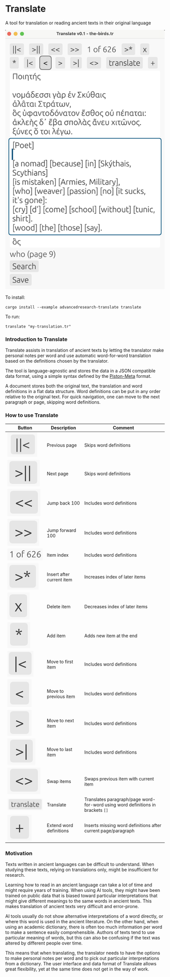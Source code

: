 # Translate
A tool for translation or reading ancient texts in their original language

![Screenshot](./images/screenshot.png)

To install:

```text
cargo install --example advancedresearch-translate translate
```

To run:

```text
translate "my-translation.tr"
```

### Introduction to Translate

Translate assists in translation of ancient texts by letting the translator make personal notes per word and use automatic word-for-word translation based on the definitions chosen by the translator.

The tool is language-agnostic and stores the data in a JSON compatible data format, using a simple syntax defined by the [Piston-Meta](https://crates.io/crates/piston_meta) format.

A document stores both the original text, the translation and word definitions in a flat data structure.
Word definitions can be put in any order relative to the original text.
For quick navigation, one can move to the next paragraph or page, skipping word definitions.

### How to use Translate

|Button|Description|Comment|
|----|-----|----|
|![prev-page](./images/prev-page.png)|Previous page|Skips word definitions|
|![next-page](./images/next-page.png)|Next page|Skips word definitions|
|![prev-jump-100](./images/prev-jump-100.png)|Jump back 100|Includes word definitions|
|![next-jump-100](./images/next-jump-100.png)|Jump forward 100|Includes word definitions|
|![item](./images/item.png)|Item index|Includes word definitions|
|![insert-after-current-item](./images/insert-after-current-item.png)|Insert after current item|Increases index of later items|
|![delete-item](./images/delete-item.png)|Delete item|Decreases index of later items|
|![add-item](./images/add-item.png)|Add item|Adds new item at the end|
|![move-to-first-item](./images/move-to-first-item.png)|Move to first item|Includes word definitions|
|![move-to-previous-item](./images/move-to-previous-item.png)|Move to previous item|Includes word definitions|
|![move-to-next-item](./images/move-to-next-item.png)|Move to next item|Includes word definitions|
|![move-to-last-item](./images/move-to-last-item.png)|Move to last item|Includes word definitions|
|![swap-items](./images/swap-items.png)|Swap items|Swaps previous item with current item|
|![translate](./images/translate.png)|Translate|Translates paragraph/page word-for-word using word definitions in brackets `[]`|
|![extend-word-definitions](./images/extend-word-definitions.png)|Extend word definitions|Inserts missing word definitions after current page/paragraph|

### Motivation

Texts written in ancient languages can be difficult to understand.
When studying these texts, relying on translations only, might be insufficient for research.

Learning how to read in an ancient language can take a lot of time and might require years of training.
When using AI tools, they might have been trained on public data that is biased toward particular interpretations that might give different meanings to the same words in ancient texts.
This makes translation of ancient texts very difficult and error-prone.

AI tools usually do not show alternative interpretations of a word directly, or where this word is used in the ancient literature.
On the other hand, when using an academic dictionary, there is often too much information per word to make a sentence easily comprehensible.
Authors of texts tend to use particular meaning of words, but this can also be confusing if the text was altered by different people over time.

This means that when translating, the translator needs to have the options to make personal notes per word and to pick out particular interpretations from a dictionary.
The user interface and data format of Translate allows great flexibility, yet at the same time does not get in the way of work.
